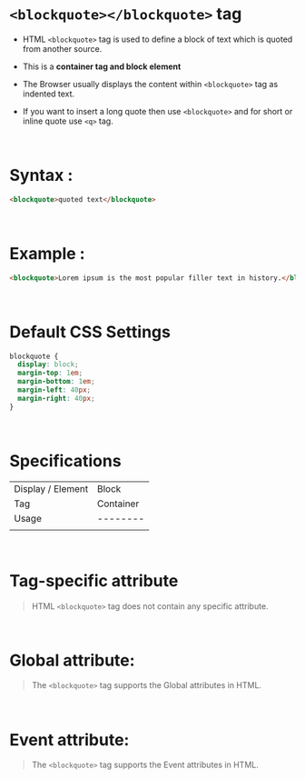 # `<blockquote></blockquote>` tag

- HTML `<blockquote>` tag is used to define a block of text which is quoted from another source.

* This is a **container tag and block element**

* The Browser usually displays the content within `<blockquote>` tag as indented text.

* If you want to insert a long quote then use `<blockquote>` and for short or inline quote use `<q>` tag.

&nbsp;

# Syntax :

```html
<blockquote>quoted text</blockquote>
```

&nbsp;

# Example :

```html
<blockquote>Lorem ipsum is the most popular filler text in history.</blockquote>
```

&nbsp;

# Default CSS Settings

```css
blockquote {
  display: block;
  margin-top: 1em;
  margin-bottom: 1em;
  margin-left: 40px;
  margin-right: 40px;
}
```

&nbsp;

# Specifications

|                   |           |
| ----------------- | --------- |
| Display / Element | Block     |
| Tag               | Container |
| Usage             | --------  |
|                   |           |

&nbsp;

# Tag-specific attribute

> HTML `<blockquote>` tag does not contain any specific attribute.

&nbsp;

# Global attribute:

> The `<blockquote>` tag supports the Global attributes in HTML.

&nbsp;

# Event attribute:

> The `<blockquote>` tag supports the Event attributes in HTML.
